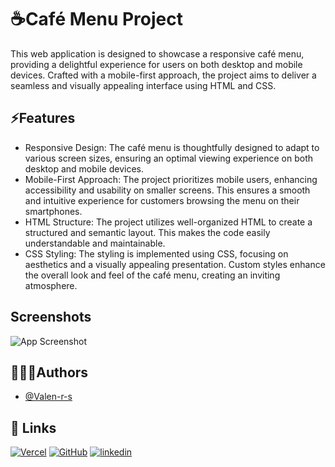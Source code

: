 
# ☕Café Menu Project

This web application is designed to showcase a responsive café menu, providing a delightful experience for users on both desktop and mobile devices. Crafted with a mobile-first approach, the project aims to deliver a seamless and visually appealing interface using HTML and CSS.

## ⚡Features

- Responsive Design: The café menu is thoughtfully designed to adapt to various screen sizes, ensuring an optimal viewing experience on both desktop and mobile devices.
- Mobile-First Approach: The project prioritizes mobile users, enhancing accessibility and usability on smaller screens. This ensures a smooth and intuitive experience for customers browsing the menu on their smartphones.
- HTML Structure: The project utilizes well-organized HTML to create a structured and semantic layout. This makes the code easily understandable and maintainable.
- CSS Styling: The styling is implemented using CSS, focusing on aesthetics and a visually appealing presentation. Custom styles enhance the overall look and feel of the café menu, creating an inviting atmosphere.

## Screenshots

![App Screenshot](https://drive.google.com/file/d/17K3HPTi-ocPxDu6F-V_M9oFoleaFgmXk/view)


## 👩🏼‍💻Authors

- [@Valen-r-s](https://github.com/Valen-r-s)


## 🔗 Links
[![Vercel](https://img.shields.io/badge/Vercel-black?logo=vercel)](https://vercel.com/valen-r-s)
[![GitHub](https://img.shields.io/badge/GitHub-purple?logo=github)](https://github.com/Valen-r-s)
[![linkedin](https://img.shields.io/badge/LinkedIn-blue?logo=LinkedIn)](https://www.linkedin.com/in/valentina-restrepo-0389812a2/)

